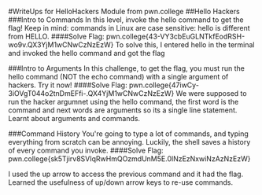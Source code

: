 #WriteUps for HelloHackers Module from pwn.college
##Hello Hackers
###Intro to Commands
In this level, invoke the hello command to get the flag! Keep in mind: commands in Linux are case sensitive: hello is different from HELLO. 
####Solve
Flag: pwn.college{43-VY3cbEuGLNTkfEodRSH-wo9v.QX3YjM1wCNwCzNzEzW}
To solve this, I entered hello in the terminal and invoked the hello command and got the flag


###Intro to Arguments
In this challenge, to get the flag, you must run the hello command (NOT the echo command) with a single argument of hackers. Try it now! 
####Solve
Flag: pwn.college{47iwCy-3iOVgT044o2tnDmEFfi-.QX4YjM1wCNwCzNzEzW}
We were supposed to run the hacker argumnet using the hello command, the first word is the command and next words are arguments so its a single line statement.
Learnt about arguments and commands.

###Command History
You're going to type a lot of commands, and typing everything from scratch can be annoying. Luckily, the shell saves a history of every command you invoke. 
####Solve
Flag: pwn.college{sk5Tjirv8SVIqRwHmQOzmdUnM5E.0lNzEzNxwiNzAzNzEzW}

I used the up arrow to access the previous command and it had the flag.
Learned the usefulness of up/down arrow keys to re-use commands.










